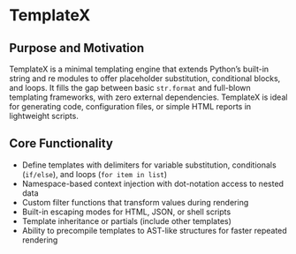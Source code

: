 # TemplateX

## Purpose and Motivation
TemplateX is a minimal templating engine that extends Python’s built-in string and re modules to offer placeholder substitution, conditional blocks, and loops. It fills the gap between basic `str.format` and full-blown templating frameworks, with zero external dependencies. TemplateX is ideal for generating code, configuration files, or simple HTML reports in lightweight scripts.

## Core Functionality
- Define templates with delimiters for variable substitution, conditionals (`if/else`), and loops (`for item in list`)  
- Namespace-based context injection with dot-notation access to nested data  
- Custom filter functions that transform values during rendering  
- Built-in escaping modes for HTML, JSON, or shell scripts  
- Template inheritance or partials (include other templates)  
- Ability to precompile templates to AST-like structures for faster repeated rendering  

